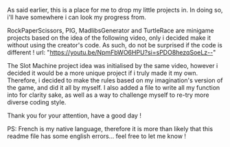 As said earlier, this is a place for me to drop my little projects in. In doing so, i'll have somewhere i can look my progress from.

RockPaperScissors, PIG, MadlibsGenerator and TurtleRace are minigame projects based on the idea of the following video, only i decided make it without using the creator's code. As such, do not be surprised if the code is different !
url: "https://youtu.be/NpmFbWO6HPU?si=sPDO8hezqSoeLz--"

The Slot Machine project idea was initialised by the same video, however i decided it would be a more unique project if i truly made it my own. Therefore, i decided
to make the rules based on my imagination's version of the game, and did it all by myself. I also added a file to write all my function into for clarity sake, as
well as a way to challenge myself to re-try more diverse coding style.

Thank you for your attention, have a good day !

PS: French is my native language, therefore it is more than likely that this readme file has some english errors... feel free to let me know !
